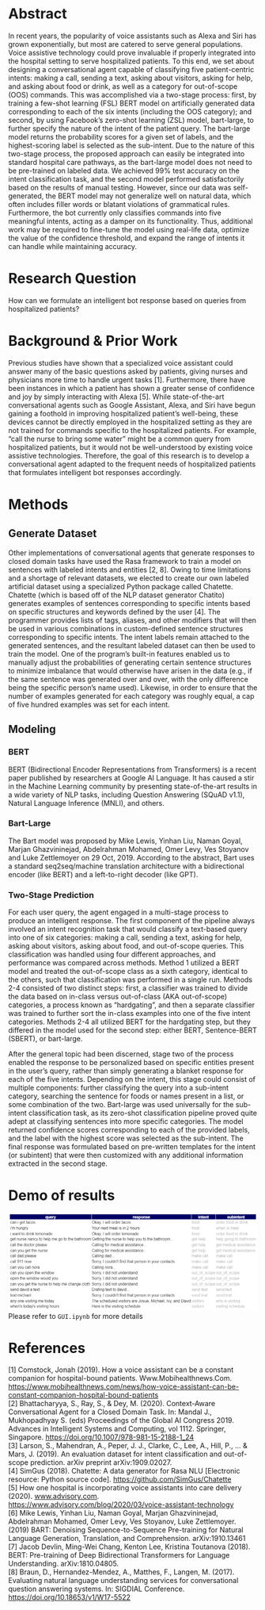 # Abstract
In recent years, the popularity of voice assistants such as Alexa and Siri has grown exponentially, but most are catered to serve general populations. Voice assistive technology could prove invaluable if properly integrated into the hospital setting to serve hospitalized patients. To this end, we set about designing a conversational agent capable of classifying five patient-centric intents: making a call, sending a text, asking about visitors, asking for help, and asking about food or drink, as well as a category for out-of-scope (OOS) commands. This was accomplished via a two-stage process: first, by training a few-shot learning (FSL) BERT model on artificially generated data corresponding to each of the six intents (including the OOS category); and second, by using Facebook’s zero-shot learning (ZSL) model, bart-large, to further specify the nature of the intent of the patient query. The bart-large model returns the probability scores for a given set of labels, and the highest-scoring label is selected as the sub-intent. Due to the nature of this two-stage process, the proposed approach can easily be integrated into standard hospital care pathways, as the bart-large model does not need to be pre-trained on labeled data. We achieved 99% test accuracy on the intent classification task, and the second model performed satisfactorily based on the results of manual testing. However, since our data was self-generated, the BERT model may not generalize well on natural data, which often includes filler words or blatant violations of grammatical rules. Furthermore, the bot currently only classifies commands into five meaningful intents, acting as a damper on its functionality. Thus, additional work may be required to fine-tune the model using real-life data, optimize the value of the confidence threshold, and expand the range of intents it can handle while maintaining accuracy. 

# Research Question
How can we formulate an intelligent bot response based on queries from hospitalized patients?

# Background & Prior Work
Previous studies have shown that a specialized voice assistant could answer many of the basic questions asked by patients, giving nurses and physicians more time to handle urgent tasks [1]. Furthermore, there have been instances in which a patient has shown a greater sense of confidence and joy by simply interacting with Alexa [5]. While state-of-the-art conversational agents such as Google Assistant, Alexa, and Siri have begun gaining a foothold in improving hospitalized patient’s well-being, these devices cannot be directly employed in the hospitalized setting as they are not trained for commands specific to the hospitalized patients. For example, “call the nurse to bring some water” might be a common query from hospitalized patients, but it would not be well-understood by existing voice assistive technologies. Therefore, the goal of this research is to develop a conversational agent adapted to the frequent needs of hospitalized patients that formulates intelligent bot responses accordingly. 

# Methods
## Generate Dataset
Other implementations of conversational agents that generate responses to closed domain tasks have used the Rasa framework to train a model on sentences with labeled intents and entities [2, 8]. Owing to time limitations and a shortage of relevant datasets, we elected to create our own labeled artificial dataset using a specialized Python package called Chatette. Chatette (which is based off of the NLP dataset generator Chatito) generates examples of sentences corresponding to specific intents based on specific structures and keywords defined by the user [4]. The programmer provides lists of tags, aliases, and other modifiers that will then be used in various combinations in custom-defined sentence structures corresponding to specific intents. The intent labels remain attached to the generated sentences, and the resultant labeled dataset can then be used to train the model. One of the program’s built-in features enabled us to manually adjust the probabilities of generating certain sentence structures to minimize imbalance that would otherwise have arisen in the data (e.g., if the same sentence was generated over and over, with the only difference being the specific person’s name used). Likewise, in order to ensure that the number of examples generated for each category was roughly equal, a cap of five hundred examples was set for each intent.

## Modeling
### BERT
BERT (Bidirectional Encoder Representations from Transformers) is a recent paper published by researchers at Google AI Language. It has caused a stir in the Machine Learning community by presenting state-of-the-art results in a wide variety of NLP tasks, including Question Answering (SQuAD v1.1), Natural Language Inference (MNLI), and others.

### Bart-Large
The Bart model was proposed by Mike Lewis, Yinhan Liu, Naman Goyal, Marjan Ghazvininejad, Abdelrahman Mohamed, Omer Levy, Ves Stoyanov and Luke Zettlemoyer on 29 Oct, 2019. According to the abstract, Bart uses a standard seq2seq/machine translation architecture with a bidirectional encoder (like BERT) and a left-to-right decoder (like GPT).

### Two-Stage Prediction
For each user query, the agent engaged in a multi-stage process to produce an intelligent response. The first component of the pipeline always involved an intent recognition task that would classify a text-based query into one of six categories: making a call, sending a text, asking for help, asking about visitors, asking about food, and out-of-scope queries. This classification was handled using four different approaches, and performance was compared across methods. Method 1 utilized a BERT model and treated the out-of-scope class as a sixth category, identical to the others, such that classification was performed in a single run. Methods 2-4 consisted of two distinct steps: first, a classifier was trained to divide the data based on in-class versus out-of-class (AKA out-of-scope) categories, a process known as “hardgating”, and then a separate classifier was trained to further sort the in-class examples into one of the five intent categories. Methods 2-4 all utilized BERT for the hardgating step, but they differed in the model used for the second step: either BERT, Sentence-BERT (SBERT), or bart-large. 

After the general topic had been discerned, stage two of the process enabled the response to be personalized based on specific entities present in the user’s query, rather than simply generating a blanket response for each of the five intents. Depending on the intent, this stage could consist of multiple components: further classifying the query into a sub-intent category, searching the sentence for foods or names present in a list, or some combination of the two. Bart-large was used universally for the sub-intent classification task, as its zero-shot classification pipeline proved quite adept at classifying sentences into more specific categories. The model returned confidence scores corresponding to each of the provided labels, and the label with the highest score was selected as the sub-intent. The final response was formulated based on pre-written templates for the intent (or subintent) that were then customized with any additional information extracted in the second stage. 

# Demo of results
![](img/demo.png)
Please refer to `GUI.ipynb` for more details

# References
[1] Comstock, Jonah  (2019). How a voice assistant can be a constant companion for hospital-bound patients. Www.Mobihealthnews.Com. https://www.mobihealthnews.com/news/how-voice-assistant-can-be-constant-companion-hospital-bound-patients <br>
[2] Bhattacharyya, S., Ray, S., & Dey, M. (2020). Context-Aware Conversational Agent for a Closed Domain Task. In: Mandal J., Mukhopadhyay S. (eds) Proceedings of the Global AI Congress 2019. Advances in Intelligent Systems and Computing, vol 1112. Springer, Singapore. https://doi.org/10.1007/978-981-15-2188-1_24 <br>
[3] Larson, S., Mahendran, A., Peper, J. J., Clarke, C., Lee, A., Hill, P., ... & Mars, J. (2019). An evaluation dataset for intent classification and out-of-scope prediction. arXiv preprint arXiv:1909.02027. <br>
[4] SimGus (2018). Chatette: A data generator for Rasa NLU [Electronic resource: Python source code]. https://github.com/SimGus/Chatette <br>
[5] How one hospital is incorporating voice assistants into care delivery (2020). www.advisory.com. https://www.advisory.com/blog/2020/03/voice-assistant-technology <br>
[6] Mike Lewis, Yinhan Liu, Naman Goyal, Marjan Ghazvininejad, Abdelrahman Mohamed, Omer Levy, Ves Stoyanov, Luke Zettlemoyer. (2019) BART: Denoising Sequence-to-Sequence Pre-training for Natural Language Generation, Translation, and Comprehension. 	arXiv:1910.13461 <br>
[7] Jacob Devlin, Ming-Wei Chang, Kenton Lee, Kristina Toutanova (2018). BERT: Pre-training of Deep Bidirectional Transformers for Language Understanding. 	arXiv:1810.04805. <br>
[8] Braun, D., Hernandez-Mendez, A., Matthes, F., Langen, M. (2017). Evaluating natural language understanding services for conversational question answering systems. In: SIGDIAL Conference. https://doi.org/10.18653/v1/W17-5522 <br>
